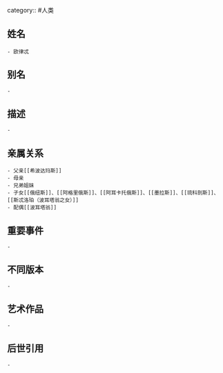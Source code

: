 category:: #人类
## 姓名
	- 欧律忒
## 别名
	-
## 描述
	-
## 亲属关系
	- 父亲[[希波达玛斯]]
	- 母亲
	- 兄弟姐妹
	- 子女[[俄纽斯]]、[[阿格里俄斯]]、[[阿耳卡托俄斯]]、[[墨拉斯]]、[[琉科剖斯]]、[[斯忒洛珀（波耳塔翁之女）]]
	- 配偶[[波耳塔翁]]
## 重要事件
	-
## 不同版本
	-
## 艺术作品
	-
## 后世引用
	-
